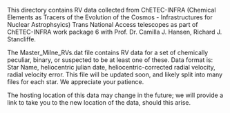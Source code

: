 This directory contains RV data collected from ChETEC-INFRA (Chemical Elements as Tracers of the Evolution of the Cosmos - Infrastructures for Nuclear Astrophsyics) Trans National Access telescopes as part of ChETEC-INFRA work package 6 with Prof. Dr. Camilla J. Hansen, Richard J. Stancliffe. 

The Master_Milne_RVs.dat file contains RV data for a set of chemically peculiar, binary, or suspected to be at least one of these. Data format is: Star Name, heliocentric julian date, heliocentric-corrected radial velocity, radial velocity error. This file will be updated soon, and likely split into many files for each star. We appreciate your patience.  

The hosting location of this data may change in the future; we will provide a link to take you to the new location of the data, should this arise. 
